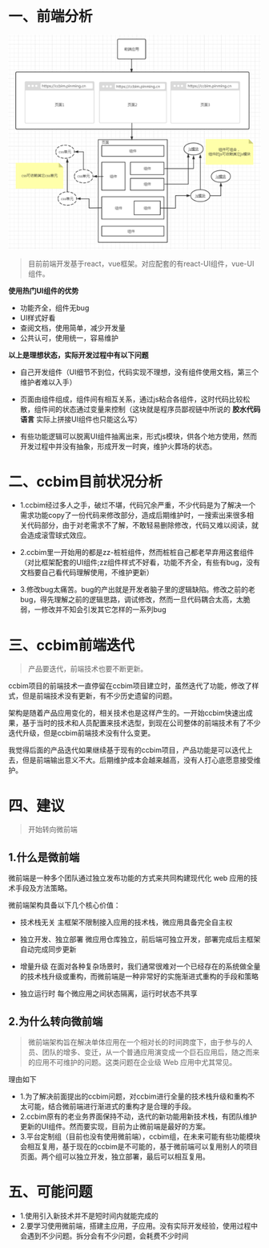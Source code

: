 # 一、前端分析

![前端应用](/front/前端应用.png)

> 目前前端开发基于react，vue框架。对应配套的有react-UI组件，vue-UI组件。

**使用热门UI组件的优势**

* 功能齐全，组件无bug
* UI样式好看
* 查阅文档，使用简单，减少开发量
* 公共认可，使用统一，容易维护

**以上是理想状态，实际开发过程中有以下问题**

* 自己开发组件（UI细节不到位，代码实现不理想，没有组件使用文档，第三个维护者难以入手）

* 页面由组件组成，组件间有相互关系，通过js粘合各组件，这时代码比较松散，组件间的状态通过变量来控制（这块就是程序员鄙视链中所说的 **胶水代码语言** 实际上拼接UI组件也只能这么写） 

* 有些功能逻辑可以脱离UI组件抽离出来，形式js模块，供各个地方使用，然而开发过程中并没有抽象，形成开发一时爽，维护火葬场的状态。

# 二、ccbim目前状况分析

* 1.ccbim经过多人之手，破烂不堪，代码冗余严重，不少代码是为了解决一个需求功能copy了一份代码来修改部分，造成后期维护时，一搜索出来很多相关代码部分，由于对老需求不了解，不敢轻易删除修改，代码又难以阅读，就会造成滚雪球式效应。

* 2.ccbim里一开始用的都是zz-桩桩组件，然而桩桩自己都老早弃用这套组件（对比框架配套的UI组件;zz组件样式不好看，功能不齐全，有些有bug，没有文档要自己看代码理解使用，不维护更新）

* 3.修改bug太痛苦。bug的产出就是开发者脑子里的逻辑缺陷。修改之前的老bug，得先理解之前的逻辑思路，调试修改，然而一旦代码耦合太高，太脆弱，一修改并不知会引发其它怎样的一系列bug

# 三、ccbim前端迭代

> 产品要迭代，前端技术也要不断更新。

ccbim项目的前端技术一直停留在ccbim项目建立时，虽然迭代了功能，修改了样式，但是前端技术没有更新，有不少历史遗留的问题。

架构是随着产品应用变化的，相关技术也是这样产生的。一开始ccbim快速出成果，基于当时的技术和人员配置来技术选型，到现在公司整体的前端技术有了不少迭代升级，但是ccbim前端技术没有什么变更。

我觉得后面的产品迭代如果继续基于现有的ccbim项目，产品功能是可以迭代上去，但是前端输出意义不大。后期维护成本会越来越高，没有人打心底愿意接受维护。

# 四、建议

> 开始转向微前端

## 1.什么是微前端

微前端是一种多个团队通过独立发布功能的方式来共同构建现代化 web 应用的技术手段及方法策略。

微前端架构具备以下几个核心价值：

* 技术栈无关
主框架不限制接入应用的技术栈，微应用具备完全自主权

* 独立开发、独立部署
微应用仓库独立，前后端可独立开发，部署完成后主框架自动完成同步更新

* 增量升级
在面对各种复杂场景时，我们通常很难对一个已经存在的系统做全量的技术栈升级或重构，而微前端是一种非常好的实施渐进式重构的手段和策略

* 独立运行时
每个微应用之间状态隔离，运行时状态不共享

## 2.为什么转向微前端

> 微前端架构旨在解决单体应用在一个相对长的时间跨度下，由于参与的人员、团队的增多、变迁，从一个普通应用演变成一个巨石应用后，随之而来的应用不可维护的问题。这类问题在企业级 Web 应用中尤其常见。

理由如下

* 1.为了解决前面提出的ccbim问题，对ccbim进行全量的技术栈升级和重构不太可能，结合微前端进行渐进式的重构才是合理的手段。
* 2.ccbim原有的老业务界面保持不动，迭代的新功能用新技术栈，有团队维护更新的UI组件。然而要实现，目前为止微前端是最好的方案。
* 3.平台定制组（目前也没有使用微前端），ccbim组，在未来可能有些功能模块会相互复用，基于现在的ccbim是不可能的，基于微前端可以复用别人的项目页面。两个组可以独立开发，独立部署，最后可以相互复用。

# 五、可能问题

* 1.使用引入新技术并不是短时间内就能完成的
* 2.要学习使用微前端，搭建主应用，子应用。没有实际开发经验，使用过程中会遇到不少问题。拆分会有不少问题，会耗费不少时间
